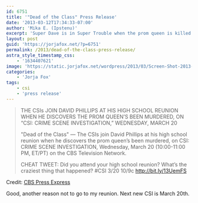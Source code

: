 ```yaml
---
id: 6751
title: '"Dead of the Class" Press Release'
date: '2013-03-12T17:34:33-07:00'
author: 'Mika E. (Ipstenu)'
excerpt: 'Super Dave is in Super Trouble when the prom queen is killed at his reunion on CSI, March 20th.'
layout: post
guid: 'https://jorjafox.net/?p=6751'
permalink: /2013/dead-of-the-class-press-release/
astra_style_timestamp_css:
    - '1634407621'
image: 'https://static.jorjafox.net/wordpress/2013/03/Screen-Shot-2013-03-12-at-12-Mar-5.31.26-PM.png'
categories:
    - 'Jorja Fox'
tags:
    - csi
    - 'press release'
---
```


<blockquote>THE CSIs JOIN DAVID PHILLIPS AT HIS HIGH SCHOOL REUNION WHEN HE DISCOVERS THE PROM QUEEN’S BEEN MURDERED, ON “CSI: CRIME SCENE INVESTIGATION,” WEDNESDAY, MARCH 20

"Dead of the Class" — The CSIs join David Phillips at his high school reunion when he discovers the prom queen’s been murdered, on CSI: CRIME SCENE INVESTIGATION, Wednesday, March 20 (10:00-11:00 PM, ET/PT) on the CBS Television Network.

CHEAT TWEET: Did you attend your high school reunion? What’s the craziest thing that happened? #CSI 3/20 10/9c http://bit.ly/13UemFS</blockquote>
Credit: <a href="http://www.cbspressexpress.com/cbs-entertainment/shows/csi-crime-scene-investigation/releases/view?id=34869">CBS Press Express</a>

Good, another reason not to go to my reunion. Next new CSI is March 20th.
